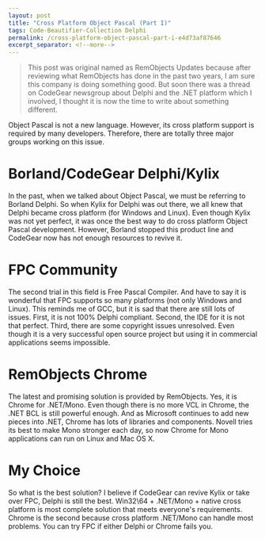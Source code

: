 ```yaml
---
layout: post
title: "Cross Platform Object Pascal (Part I)"
tags: Code-Beautifier-Collection Delphi
permalink: /cross-platform-object-pascal-part-i-e4d73af87646
excerpt_separator: <!--more-->
---
```

> This post was original named as RemObjects Updates because after reviewing what RemObjects has done in the past two years, I am sure this company is doing something good. But soon there was a thread on CodeGear newsgroup about Delphi and the .NET platform which I involved, I thought it is now the time to write about something different.

Object Pascal is not a new language. However, its cross platform support is required by many developers. Therefore, there are totally three major groups working on this issue.
<!--more-->

# Borland/CodeGear Delphi/Kylix

In the past, when we talked about Object Pascal, we must be referring to Borland Delphi. So when Kylix for Delphi was out there, we all knew that Delphi became cross platform (for Windows and Linux). Even though Kylix was not yet perfect, it was once the best way to do cross platform Object Pascal development. However, Borland stopped this product line and CodeGear now has not enough resources to revive it.

# FPC Community

The second trial in this field is Free Pascal Compiler. And have to say it is wonderful that FPC supports so many platforms (not only Windows and Linux). This reminds me of GCC, but it is sad that there are still lots of issues. First, it is not 100% Delphi compliant. Second, the IDE for it is not that perfect. Third, there are some copyright issues unresolved. Even though it is a very successful open source project but using it in commercial applications seems impossible.

# RemObjects Chrome

The latest and promising solution is provided by RemObjects. Yes, it is Chrome for .NET/Mono. Even though there is no more VCL in Chrome, the .NET BCL is still powerful enough. And as Microsoft continues to add new pieces into .NET, Chrome has lots of libraries and components. Novell tries its best to make Mono stronger each day, so now Chrome for Mono applications can run on Linux and Mac OS X.

# My Choice

So what is the best solution? I believe if CodeGear can revive Kylix or take over FPC, Delphi is still the best. Win32\64 + .NET/Mono + native cross platform is most complete solution that meets everyone's requirements. Chrome is the second because cross platform .NET/Mono can handle most problems. You can try FPC if either Delphi or Chrome fails you.